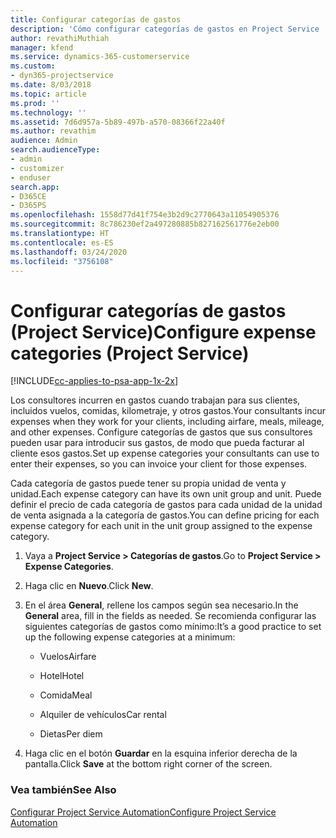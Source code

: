 ```yaml
---
title: Configurar categorías de gastos
description: 'Cómo configurar categorías de gastos en Project Service '
author: revathiMuthiah
manager: kfend
ms.service: dynamics-365-customerservice
ms.custom:
- dyn365-projectservice
ms.date: 8/03/2018
ms.topic: article
ms.prod: ''
ms.technology: ''
ms.assetid: 7d6d957a-5b89-497b-a570-08366f22a40f
ms.author: revathim
audience: Admin
search.audienceType:
- admin
- customizer
- enduser
search.app:
- D365CE
- D365PS
ms.openlocfilehash: 1558d77d41f754e3b2d9c2770643a11054905376
ms.sourcegitcommit: 8c786230ef2a497280885b827162561776e2eb00
ms.translationtype: HT
ms.contentlocale: es-ES
ms.lasthandoff: 03/24/2020
ms.locfileid: "3756108"
---
```

# <a name="configure-expense-categories-project-service"></a><span data-ttu-id="3067d-103">Configurar categorías de gastos (Project Service)</span><span class="sxs-lookup"><span data-stu-id="3067d-103">Configure expense categories (Project Service)</span></span>

[!INCLUDE[cc-applies-to-psa-app-1x-2x](../includes/cc-applies-to-psa-app-1x-2x.md)]

<span data-ttu-id="3067d-104">Los consultores incurren en gastos cuando trabajan para sus clientes, incluidos vuelos, comidas, kilometraje, y otros gastos.</span><span class="sxs-lookup"><span data-stu-id="3067d-104">Your consultants incur expenses when they work for your clients, including airfare, meals, mileage, and other expenses.</span></span> <span data-ttu-id="3067d-105">Configure categorías de gastos que sus consultores pueden usar para introducir sus gastos, de modo que pueda facturar al cliente esos gastos.</span><span class="sxs-lookup"><span data-stu-id="3067d-105">Set up expense categories your consultants can use to enter their expenses, so you can invoice your client for those expenses.</span></span>  
  
<span data-ttu-id="3067d-106">Cada categoría de gastos puede tener su propia unidad de venta y unidad.</span><span class="sxs-lookup"><span data-stu-id="3067d-106">Each expense category can have its own unit group and unit.</span></span> <span data-ttu-id="3067d-107">Puede definir el precio de cada categoría de gastos para cada unidad de la unidad de venta asignada a la categoría de gastos.</span><span class="sxs-lookup"><span data-stu-id="3067d-107">You can define pricing for each expense category for each unit in the unit group assigned to the expense category.</span></span>  
  
1.  <span data-ttu-id="3067d-108">Vaya a **Project Service > Categorías de gastos**.</span><span class="sxs-lookup"><span data-stu-id="3067d-108">Go to **Project Service > Expense Categories**.</span></span>  
  
2.  <span data-ttu-id="3067d-109">Haga clic en **Nuevo**.</span><span class="sxs-lookup"><span data-stu-id="3067d-109">Click **New**.</span></span>  
  
3.  <span data-ttu-id="3067d-110">En el área **General**, rellene los campos según sea necesario.</span><span class="sxs-lookup"><span data-stu-id="3067d-110">In the **General** area, fill in the fields as needed.</span></span> <span data-ttu-id="3067d-111">Se recomienda configurar las siguientes categorías de gastos como mínimo:</span><span class="sxs-lookup"><span data-stu-id="3067d-111">It’s a good practice to set up the following expense categories at a minimum:</span></span>  
  
    -   <span data-ttu-id="3067d-112">Vuelos</span><span class="sxs-lookup"><span data-stu-id="3067d-112">Airfare</span></span>  
  
    -   <span data-ttu-id="3067d-113">Hotel</span><span class="sxs-lookup"><span data-stu-id="3067d-113">Hotel</span></span>  
  
    -   <span data-ttu-id="3067d-114">Comida</span><span class="sxs-lookup"><span data-stu-id="3067d-114">Meal</span></span>  
  
    -   <span data-ttu-id="3067d-115">Alquiler de vehículos</span><span class="sxs-lookup"><span data-stu-id="3067d-115">Car rental</span></span>  
  
    -   <span data-ttu-id="3067d-116">Dietas</span><span class="sxs-lookup"><span data-stu-id="3067d-116">Per diem</span></span>  
  
4.  <span data-ttu-id="3067d-117">Haga clic en el botón **Guardar** en la esquina inferior derecha de la pantalla.</span><span class="sxs-lookup"><span data-stu-id="3067d-117">Click **Save** at the bottom right corner of the screen.</span></span>  
  
### <a name="see-also"></a><span data-ttu-id="3067d-118">Vea también</span><span class="sxs-lookup"><span data-stu-id="3067d-118">See Also</span></span>  
 [<span data-ttu-id="3067d-119">Configurar Project Service Automation</span><span class="sxs-lookup"><span data-stu-id="3067d-119">Configure Project Service Automation</span></span>](../project-service/configure.md)

